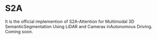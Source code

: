 # S2A
It is the official implemention of S2A-Attention for Multimodal 3D SemanticSegmentation Using LiDAR and Cameras inAutonomous Driving.
Coming soon.

